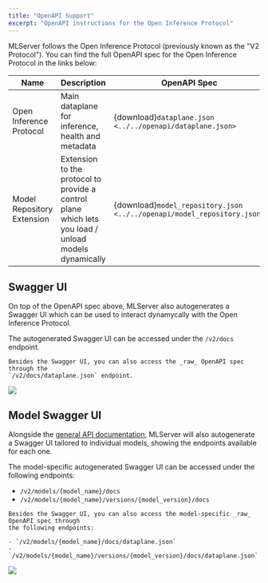 ```yaml
---
title: "OpenAPI Support"
excerpt: "OpenAPI instructions for the Open Inference Protocol"
---
```


MLServer follows the Open Inference Protocol (previously known as the "V2
Protocol").
You can find the full OpenAPI spec for the Open Inference Protocol in the links
below:

| Name                       | Description                                                                                          | OpenAPI Spec                                                            |
| -------------------------- | ---------------------------------------------------------------------------------------------------- | ----------------------------------------------------------------------- |
| Open Inference Protocol    | Main dataplane for inference, health and metadata                                                    | {download}`dataplane.json <../../openapi/dataplane.json>`               |
| Model Repository Extension | Extension to the protocol to provide a control plane which lets you load / unload models dynamically | {download}`model_repository.json <../../openapi/model_repository.json>` |

## Swagger UI

On top of the OpenAPI spec above, MLServer also autogenerates a Swagger UI
which can be used to interact dynamycally with the Open Inference Protocol.

The autogenerated Swagger UI can be accessed under the `/v2/docs` endpoint.

```{note}
Besides the Swagger UI, you can also access the _raw_ OpenAPI spec through the
`/v2/docs/dataplane.json` endpoint.
```

![](../assets/swagger-ui.png)

## Model Swagger UI

Alongside the [general API documentation](#Swagger-UI), MLServer will also
autogenerate a Swagger UI tailored to individual models, showing the endpoints
available for each one.

The model-specific autogenerated Swagger UI can be accessed under the following
endpoints:

- `/v2/models/{model_name}/docs`
- `/v2/models/{model_name}/versions/{model_version}/docs`

```{note}
Besides the Swagger UI, you can also access the model-specific _raw_ OpenAPI spec through
the following endpoints:

- `/v2/models/{model_name}/docs/dataplane.json`
- `/v2/models/{model_name}/versions/{model_version}/docs/dataplane.json`
```

![](../assets/swagger-ui-model.png)
